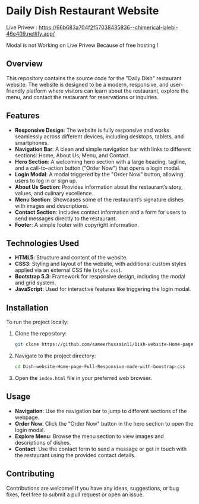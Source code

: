 # Daily Dish Restaurant Website
Live Privew : https://66b683a704f2f57038435836--chimerical-jalebi-46e409.netlify.app/

Modal is not Working on Live Privew Because of free hosting !
## Overview

This repository contains the source code for the "Daily Dish" restaurant website. The website is designed to be a modern, responsive, and user-friendly platform where visitors can learn about the restaurant, explore the menu, and contact the restaurant for reservations or inquiries.

## Features

- **Responsive Design**: The website is fully responsive and works seamlessly across different devices, including desktops, tablets, and smartphones.
- **Navigation Bar**: A clean and simple navigation bar with links to different sections: Home, About Us, Menu, and Contact.
- **Hero Section**: A welcoming hero section with a large heading, tagline, and a call-to-action button ("Order Now") that opens a login modal.
- **Login Modal**: A modal triggered by the "Order Now" button, allowing users to log in or sign up.
- **About Us Section**: Provides information about the restaurant’s story, values, and culinary excellence.
- **Menu Section**: Showcases some of the restaurant’s signature dishes with images and descriptions.
- **Contact Section**: Includes contact information and a form for users to send messages directly to the restaurant.
- **Footer**: A simple footer with copyright information.

## Technologies Used

- **HTML5**: Structure and content of the website.
- **CSS3**: Styling and layout of the website, with additional custom styles applied via an external CSS file (`style.css`).
- **Bootstrap 5.3**: Framework for responsive design, including the modal and grid system.
- **JavaScript**: Used for interactive features like triggering the login modal.

## Installation

To run the project locally:

1. Clone the repository:
   ```bash
   git clone https://github.com/sameerhussain11/Dish-website-Home-page-Full-Responsive-made-with-boostrap-css.git
   ```
2. Navigate to the project directory:
   ```bash
   cd Dish-website-Home-page-Full-Responsive-made-with-boostrap-css
   ```
3. Open the `index.html` file in your preferred web browser.

## Usage

- **Navigation**: Use the navigation bar to jump to different sections of the webpage.
- **Order Now**: Click the "Order Now" button in the hero section to open the login modal.
- **Explore Menu**: Browse the menu section to view images and descriptions of dishes.
- **Contact**: Use the contact form to send a message or get in touch with the restaurant using the provided contact details.

## Contributing

Contributions are welcome! If you have any ideas, suggestions, or bug fixes, feel free to submit a pull request or open an issue.
